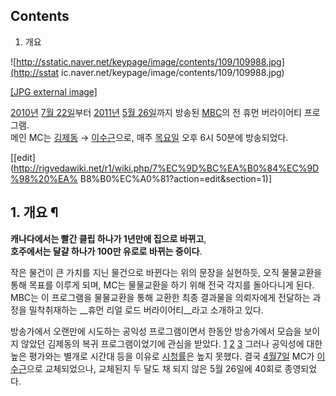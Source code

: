 ## Contents

    

1. 개요 

![http://sstatic.naver.net/keypage/image/contents/109/109988.jpg](http://sstat
ic.naver.net/keypage/image/contents/109/109988.jpg)

[[JPG external
image]](http://sstatic.naver.net/keypage/image/contents/109/109988.jpg)

[2010년](2010%EB%85%84.md) [7월 22일](7%EC%9B%94%2022%EC%9D%BC.md)부터
[2011년](2011%EB%85%84.md) [5월 26일](5%EC%9B%94%2026%EC%9D%BC.md)까지 방송된
[MBC](%EB%AC%B8%ED%99%94%EB%B0%A9%EC%86%A1.md)의 전 휴먼 버라이어티 프로그램.  
메인 MC는 [김제동](%EA%B9%80%EC%A0%9C%EB%8F%99.md) →
[이수근](%EC%9D%B4%EC%88%98%EA%B7%BC.md)으로, 매주
[목요일](%EB%AA%A9%EC%9A%94%EC%9D%BC.md) 오후 6시 50분에 방송되었다.

[[edit](http://rigvedawiki.net/r1/wiki.php/7%EC%9D%BC%EA%B0%84%EC%9D%98%20%EA%
B8%B0%EC%A0%81?action=edit&section=1)]

## 1. 개요 ¶

**캐나다에서는 빨간 클립 하나가 1년만에 집으로 바뀌고**,  
**호주에서는 달걀 하나가 100만 유로로 바뀌는 중이다**.

  

작은 물건이 큰 가치를 지닌 물건으로 바뀐다는 위의 문장을 실현하듯, 오직 물물교환을 통해 목표를 이루게 되며, MC는 물물교환을 하기 위해
전국 각지를 돌아다니게 된다. MBC는 이 프로그램을 물물교환을 통해 교환한 최종 결과물을 의뢰자에게 전달하는 과정을 밀착취재하는 __휴먼
리얼 로드 버라이어티__라고 소개하고 있다.

  

방송가에서 오랜만에 시도하는 공익성 프로그램이면서 한동안 방송가에서 모습을 보이지 않았던 김제동의 복귀 프로그램이었기에 관심을 받았다.
[1](http://www.vop.co.kr/A00000308058.html)
[2](http://www.cbs.co.kr/nocut/Show.asp?IDX=1534635)
[3](http://www.mediaus.co.kr/news/articleView.html?idxno=12553) 그러나 공익성에 대한 높은
평가와는 별개로 시간대 등을 이유로 [시청률](%EC%8B%9C%EC%B2%AD%EB%A5%A0.md)은 높지 못했다. 결국 [4월7일](4%EC%9B%94%207%EC%9D%BC.md) MC가
[이수근](%EC%9D%B4%EC%88%98%EA%B7%BC.md)으로 교체되었으나, 교체된지 두 달도 채 되지 않은 5월 26일에
40회로 종영되었다.

